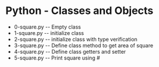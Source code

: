 # Python - Classes and Objects
- 0-square.py -- Empty class
- 1-square.py -- initialize class
- 2-square.py -- initialize class with type verification
- 3-square.py -- Define class method to get area of square
- 4-square.py -- Define class getters and setter
- 5-square.py -- Print square using #

